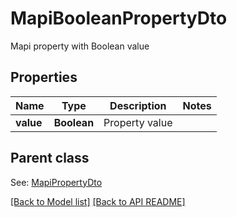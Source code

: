 
# MapiBooleanPropertyDto

Mapi property with Boolean value             

## Properties
Name | Type | Description | Notes
------------ | ------------- | ------------- | -------------
**value** | **Boolean** | Property value              | 

## Parent class

See: [MapiPropertyDto](MapiPropertyDto.md)



[[Back to Model list]](Models.md) [[Back to API README]](README.md)

